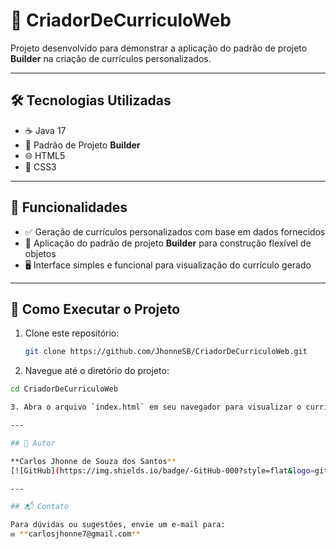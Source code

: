 # 🧾 CriadorDeCurriculoWeb

Projeto desenvolvido para demonstrar a aplicação do padrão de projeto **Builder** na criação de currículos personalizados.

---

## 🛠️ Tecnologias Utilizadas

- ☕ Java 17
- 🧱 Padrão de Projeto **Builder**
- 🌐 HTML5
- 🎨 CSS3

---

## 📄 Funcionalidades

- ✅ Geração de currículos personalizados com base em dados fornecidos
- 🧩 Aplicação do padrão de projeto **Builder** para construção flexível de objetos
- 🖥️ Interface simples e funcional para visualização do currículo gerado

---

## 🚀 Como Executar o Projeto

1. Clone este repositório:
   ```bash
   git clone https://github.com/JhonneSB/CriadorDeCurriculoWeb.git

1. Navegue até o diretório do projeto:
  ```bash
cd CriadorDeCurriculoWeb

3. Abra o arquivo `index.html` em seu navegador para visualizar o currículo gerado.

---

## 👤 Autor

**Carlos Jhonne de Souza dos Santos**  
[![GitHub](https://img.shields.io/badge/-GitHub-000?style=flat&logo=github&logoColor=white)](https://github.com/JhonneSB)

---

## 📬 Contato

Para dúvidas ou sugestões, envie um e-mail para:  
✉️ **carlosjhonne7@gmail.com**
